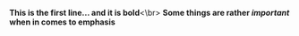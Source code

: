 **This is the first line... and it is bold**<\br>
**Some things are rather _important_ when in comes to emphasis**
